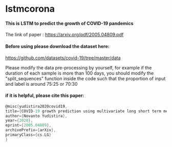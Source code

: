 # lstmcorona

#### This is LSTM to predict the growth of COVID-19 pandemics

The link of paper : https://arxiv.org/pdf/2005.04809.pdf

#### Before using please download the dataset here:

https://github.com/datasets/covid-19/tree/master/data 

Please modify the data pre-processing by yourself, for example if the duration of each sample is more than 100 days, you should modify the "split_sequences" function inside the code such that the proportion of input and label is around 75:25 or 70:30

#### if it is helpful, please cite this paper:
```go
@misc{yudistira2020covid19,
title={COVID-19 growth prediction using multivariate long short term memory},
author={Novanto Yudistira},  
year={2020},  
eprint={2005.04809},  
archivePrefix={arXiv},  
primaryClass={cs.LG} 
}  
```
